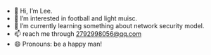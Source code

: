 - 👋 Hi, I’m Lee.
- 👀 I’m interested in football and light muisc.
- 🌱 I’m currently learning something about network security model.
- 📫 reach me through 2792998056@qq.com
- 😄 Pronouns: be a happy man!

<!---
nadal231/nadal231 is a ✨ special ✨ repository because its `README.md` (this file) appears on your GitHub profile.
You can click the Preview link to take a look at your changes.
--->
